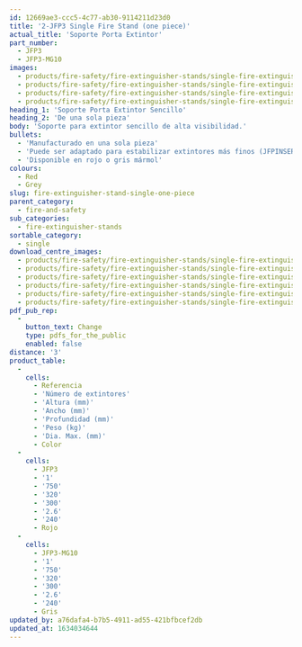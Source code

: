 ```yaml
---
id: 12669ae3-ccc5-4c77-ab30-9114211d23d0
title: '2-JFP3 Single Fire Stand (one piece)'
actual_title: 'Soporte Porta Extintor'
part_number:
  - JFP3
  - JFP3-MG10
images:
  - products/fire-safety/fire-extinguisher-stands/single-fire-extinguisher-stands/jfp3/images-lr/Product_Image_776x776_(518x518_focus_area)-JFP3_01.jpg
  - products/fire-safety/fire-extinguisher-stands/single-fire-extinguisher-stands/jfp3/images-lr/Product_Image_776x776_(518x518_focus_area)-JFP3_02.jpg
  - products/fire-safety/fire-extinguisher-stands/single-fire-extinguisher-stands/jfp3/images-lr/Product_Image_776x776_(518x518_focus_area)-JFP3-MG10_01.jpg
  - products/fire-safety/fire-extinguisher-stands/single-fire-extinguisher-stands/jfp3/images-lr/Product_Image_776x776_(518x518_focus_area)-JFP3-MG10_02.jpg
heading_1: 'Soporte Porta Extintor Sencillo'
heading_2: 'De una sola pieza'
body: 'Soporte para extintor sencillo de alta visibilidad.'
bullets:
  - 'Manufacturado en una sola pieza'
  - 'Puede ser adaptado para estabilizar extintores más finos (JFPINSERT)'
  - 'Disponible en rojo o gris mármol'
colours:
  - Red
  - Grey
slug: fire-extinguisher-stand-single-one-piece
parent_category:
  - fire-and-safety
sub_categories:
  - fire-extinguisher-stands
sortable_category:
  - single
download_centre_images:
  - products/fire-safety/fire-extinguisher-stands/single-fire-extinguisher-stands/jfp3/images-hr/JFP3-MG10_001.jpg
  - products/fire-safety/fire-extinguisher-stands/single-fire-extinguisher-stands/jfp3/images-hr/JFP3-MG10_002.jpg
  - products/fire-safety/fire-extinguisher-stands/single-fire-extinguisher-stands/jfp3/images-hr/JFP3-MG10_003.jpg
  - products/fire-safety/fire-extinguisher-stands/single-fire-extinguisher-stands/jfp3/images-hr/JFP3_001.jpg
  - products/fire-safety/fire-extinguisher-stands/single-fire-extinguisher-stands/jfp3/images-hr/JFP3_002.jpg
  - products/fire-safety/fire-extinguisher-stands/single-fire-extinguisher-stands/jfp3/images-hr/JFP3_003.jpg
pdf_pub_rep:
  -
    button_text: Change
    type: pdfs_for_the_public
    enabled: false
distance: '3'
product_table:
  -
    cells:
      - Referencia
      - 'Número de extintores'
      - 'Altura (mm)'
      - 'Ancho (mm)'
      - 'Profundidad (mm)'
      - 'Peso (kg)'
      - 'Dia. Max. (mm)'
      - Color
  -
    cells:
      - JFP3
      - '1'
      - '750'
      - '320'
      - '300'
      - '2.6'
      - '240'
      - Rojo
  -
    cells:
      - JFP3-MG10
      - '1'
      - '750'
      - '320'
      - '300'
      - '2.6'
      - '240'
      - Gris
updated_by: a76dafa4-b7b5-4911-ad55-421bfbcef2db
updated_at: 1634034644
---
```

